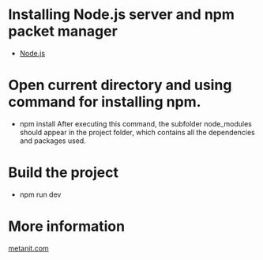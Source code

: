 # Installing Node.js server and npm packet manager
- [Node.js](https://nodejs.org/en/)
# Open current directory and using command for installing npm.
- npm install
After executing this command, the subfolder node_modules should appear in the project folder, which contains all the dependencies and packages used.
# Build the project
- npm run dev
# More information
[metanit.com](https://metanit.com/web/angular2/1.1.php)

